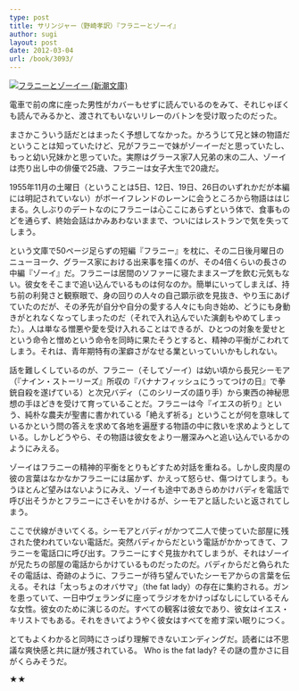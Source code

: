 ```yaml
---
type: post
title: サリンジャー（野崎孝訳）『フラニーとゾーイ』
author: sugi
layout: post
date: 2012-03-04
url: /book/3093/
---
```

<a href="http://www.amazon.co.jp/exec/obidos/ASIN/4102057021/chezsugi-22/ref=nosim/" onclick="_gaq.push(['_trackEvent', 'outbound-article', 'http://www.amazon.co.jp/exec/obidos/ASIN/4102057021/chezsugi-22/ref=nosim/', '']);" name="amazletlink" target="_blank"><img src="http://i2.wp.com/ecx.images-amazon.com/images/I/419QXiYHsDL._SL160_.jpg?w=660" alt="フラニーとゾーイー (新潮文庫)" class="alignleft"  data-recalc-dims="1" /></a>

電車で前の席に座った男性がカバーもせずに読んでいるのをみて、それじゃぼくも読んでみるかと、渡されてもいないリレーのバトンを受け取ったのだった。

まさかこういう話だとはまったく予想してなかった。かろうじて兄と妹の物語だということは知っていたけど、兄がフラニーで妹がゾーイーだと思っていたし、もっと幼い兄妹かと思っていた。実際はグラース家7人兄弟の末の二人、ゾーイは売り出し中の俳優で25歳、フラニーは女子大生で20歳だ。

1955年11月の土曜日（ということは5日、12日、19日、26日のいずれかだが本編には明記されていない）がボーイフレンドのレーンに会うところから物語ははじまる。久しぶりのデートなのにフラニーは心ここにあらずという体で、食事ものどを通らず、終始会話はかみあわないままで、ついにはレストランで気を失ってしまう。

という文庫で50ページ足らずの短編『フラニー』を枕に、その二日後月曜日のニューヨーク、グラース家における出来事を描くのが、その4倍くらいの長さの中編『ゾーイ』だ。フラニーは居間のソファーに寝たままスープを飲む元気もない。彼女をそこまで追い込んでいるものは何なのか。簡単にいってしまえば、持ち前の利発さと観察眼で、身の回りの人々の自己顕示欲を見抜き、やり玉にあげていたのだが、その矛先が自分や自分の愛する人々にも向き始め、どうにも身動きがとれなくなってしまったのだ（それで入れ込んでいた演劇もやめてしまった）。人は単なる憎悪や愛を受け入れることはできるが、ひとつの対象を愛せとという命令と憎めという命令を同時に果たそうとすると、精神の平衡がこわれてしまう。それは、青年期特有の潔癖さがなせる業といっていいかもしれない。

話を難しくしているのが、フラニー（そしてゾーイ）は幼い頃から長兄シーモア（『ナイン・ストーリーズ』所収の『バナナフィッシュにうってつけの日』で拳銃自殺を遂げている）と次兄バディ（このシリーズの語り手）から東西の神秘思想の手ほどきを受けて育っていることだ。フラニーは今『イエスの祈り』という、純朴な農夫が聖書に書かれている「絶えず祈る」ということが何を意味しているかという問の答えを求めて各地を遍歴する物語の中に救いを求めようとしている。しかしどうやら、その物語は彼女をより一層深みへと追い込んでいるかのようにみえる。

ゾーイはフラニーの精神的平衡をとりもどすため対話を重ねる。しかし皮肉屋の彼の言葉はなかなかフラニーには届かず、かえって怒らせ、傷つけてしまう。もうほとんど望みはないようにみえ、ゾーイも途中であきらめかけバディを電話で呼び出そうかとフラニーにさそいをかけるが、シーモアと話したいと返されてしまう。

ここで伏線がきいてくる。シーモアとバディがかつて二人で使っていた部屋に残された使われていない電話だ。突然バディからだという電話がかかってきて、フラニーを電話口に呼び出す。フラニーにすぐ見抜かれてしまうが、それはゾーイが兄たちの部屋の電話からかけているものだったのだ。バディからだと偽られたその電話は、奇跡のように、フラニーが待ち望んでいたシーモアからの言葉を伝える。それは「太っちょのオバサマ」（the fat lady）の存在に集約される。ガンを患っていて、一日中ヴェランダに座ってラジオをかけっぱなしにしているそんな女性。彼女のために演じるのだ。すべての観客は彼女であり、彼女はイエス・キリストでもある。それをきいてようやく彼女はすべてを癒す深い眠りにつく。

とてもよくわかると同時にさっぱり理解できないエンディングだ。読者には不思議な爽快感と共に謎が残されている。 Who is the fat lady? その謎の豊かさに目がくらみそうだ。

★★
